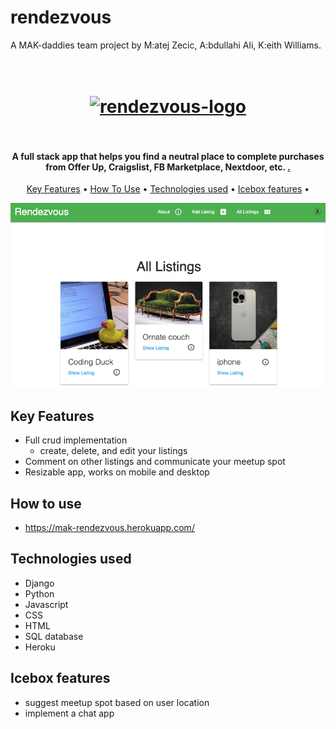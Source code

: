 # rendezvous

A MAK-daddies team project by M:atej Zecic, A:bdullahi Ali, K:eith Williams.

<h1 align="center">
  <br>
  <a href="http://www.amitmerchant.com/electron-markdownify"><img src="https://i.ibb.co/MpbGz2v/logo-color.png" alt="rendezvous-logo" width="200"></a>
  <br>

  <br>
</h1>

<h4 align="center">A full stack app that helps you find a neutral place to complete purchases from Offer Up, Craigslist, FB Marketplace, Nextdoor, etc. <a href="http://electron.atom.io" target="_blank"Rendezvous</a>.</h4>



<p align="center">
  <a href="#key-features">Key Features</a> •
  <a href="#how-to-use">How To Use</a> •
  <a href="#technologies-used">Technologies used</a> •
  <a href="#icebox-features">Icebox features</a> •
</p>

<!-- ![screenshot](/main_app/static/img/Detail%20page%20screenshot.png) -->
![screenshot](/main_app/static/img/rendezvous_lg.png)

## Key Features

* Full crud implementation
  - create, delete, and edit your listings
* Comment on other listings and communicate your meetup spot
* Resizable app, works on mobile and desktop

## How to use

* https://mak-rendezvous.herokuapp.com/

## Technologies used
 - Django
 - Python
 - Javascript
 - CSS
 - HTML
 - SQL database
 - Heroku

## Icebox features
 - suggest meetup spot based on user location
 - implement a chat app
